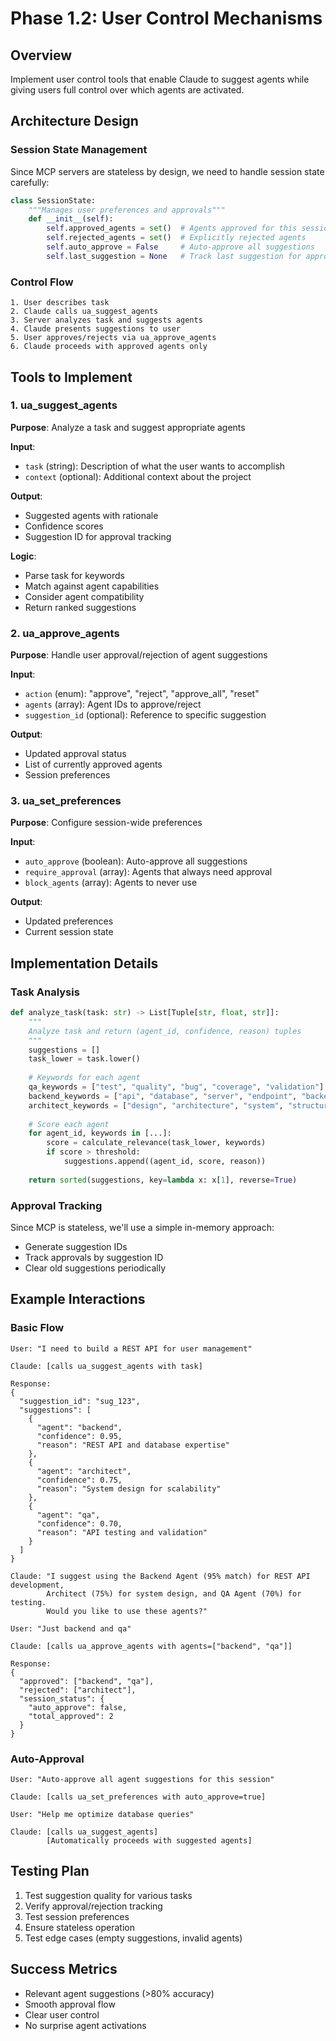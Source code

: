 # Phase 1.2: User Control Mechanisms

## Overview

Implement user control tools that enable Claude to suggest agents while giving users full control over which agents are activated.

## Architecture Design

### Session State Management

Since MCP servers are stateless by design, we need to handle session state carefully:

```python
class SessionState:
    """Manages user preferences and approvals"""
    def __init__(self):
        self.approved_agents = set()  # Agents approved for this session
        self.rejected_agents = set()  # Explicitly rejected agents
        self.auto_approve = False     # Auto-approve all suggestions
        self.last_suggestion = None   # Track last suggestion for approval
```

### Control Flow

```
1. User describes task
2. Claude calls ua_suggest_agents
3. Server analyzes task and suggests agents
4. Claude presents suggestions to user
5. User approves/rejects via ua_approve_agents
6. Claude proceeds with approved agents only
```

## Tools to Implement

### 1. ua_suggest_agents

**Purpose**: Analyze a task and suggest appropriate agents

**Input**:
- `task` (string): Description of what the user wants to accomplish
- `context` (optional): Additional context about the project

**Output**:
- Suggested agents with rationale
- Confidence scores
- Suggestion ID for approval tracking

**Logic**:
- Parse task for keywords
- Match against agent capabilities
- Consider agent compatibility
- Return ranked suggestions

### 2. ua_approve_agents

**Purpose**: Handle user approval/rejection of agent suggestions

**Input**:
- `action` (enum): "approve", "reject", "approve_all", "reset"
- `agents` (array): Agent IDs to approve/reject
- `suggestion_id` (optional): Reference to specific suggestion

**Output**:
- Updated approval status
- List of currently approved agents
- Session preferences

### 3. ua_set_preferences

**Purpose**: Configure session-wide preferences

**Input**:
- `auto_approve` (boolean): Auto-approve all suggestions
- `require_approval` (array): Agents that always need approval
- `block_agents` (array): Agents to never use

**Output**:
- Updated preferences
- Current session state

## Implementation Details

### Task Analysis

```python
def analyze_task(task: str) -> List[Tuple[str, float, str]]:
    """
    Analyze task and return (agent_id, confidence, reason) tuples
    """
    suggestions = []
    task_lower = task.lower()
    
    # Keywords for each agent
    qa_keywords = ["test", "quality", "bug", "coverage", "validation"]
    backend_keywords = ["api", "database", "server", "endpoint", "backend"]
    architect_keywords = ["design", "architecture", "system", "structure", "scale"]
    
    # Score each agent
    for agent_id, keywords in [...]:
        score = calculate_relevance(task_lower, keywords)
        if score > threshold:
            suggestions.append((agent_id, score, reason))
    
    return sorted(suggestions, key=lambda x: x[1], reverse=True)
```

### Approval Tracking

Since MCP is stateless, we'll use a simple in-memory approach:
- Generate suggestion IDs
- Track approvals by suggestion ID
- Clear old suggestions periodically

## Example Interactions

### Basic Flow

```
User: "I need to build a REST API for user management"

Claude: [calls ua_suggest_agents with task]

Response: 
{
  "suggestion_id": "sug_123",
  "suggestions": [
    {
      "agent": "backend",
      "confidence": 0.95,
      "reason": "REST API and database expertise"
    },
    {
      "agent": "architect",
      "confidence": 0.75,
      "reason": "System design for scalability"
    },
    {
      "agent": "qa",
      "confidence": 0.70,
      "reason": "API testing and validation"
    }
  ]
}

Claude: "I suggest using the Backend Agent (95% match) for REST API development, 
        Architect (75%) for system design, and QA Agent (70%) for testing.
        Would you like to use these agents?"

User: "Just backend and qa"

Claude: [calls ua_approve_agents with agents=["backend", "qa"]]

Response:
{
  "approved": ["backend", "qa"],
  "rejected": ["architect"],
  "session_status": {
    "auto_approve": false,
    "total_approved": 2
  }
}
```

### Auto-Approval

```
User: "Auto-approve all agent suggestions for this session"

Claude: [calls ua_set_preferences with auto_approve=true]

User: "Help me optimize database queries"

Claude: [calls ua_suggest_agents]
        [Automatically proceeds with suggested agents]
```

## Testing Plan

1. Test suggestion quality for various tasks
2. Verify approval/rejection tracking
3. Test session preferences
4. Ensure stateless operation
5. Test edge cases (empty suggestions, invalid agents)

## Success Metrics

- Relevant agent suggestions (>80% accuracy)
- Smooth approval flow
- Clear user control
- No surprise agent activations